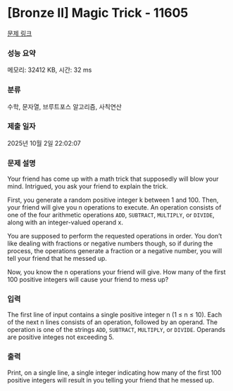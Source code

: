 # [Bronze II] Magic Trick - 11605 

[문제 링크](https://www.acmicpc.net/problem/11605) 

### 성능 요약

메모리: 32412 KB, 시간: 32 ms

### 분류

수학, 문자열, 브루트포스 알고리즘, 사칙연산

### 제출 일자

2025년 10월 2일 22:02:07

### 문제 설명

<p>Your friend has come up with a math trick that supposedly will blow your mind. Intrigued, you ask your friend to explain the trick.</p>

<p>First, you generate a random positive integer k between 1 and 100. Then, your friend will give you n operations to execute. An operation consists of one of the four arithmetic operations <code>ADD</code>, <code>SUBTRACT</code>, <code>MULTIPLY</code>, or <code>DIVIDE</code>, along with an integer-valued operand x.</p>

<p>You are supposed to perform the requested operations in order. You don’t like dealing with fractions or negative numbers though, so if during the process, the operations generate a fraction or a negative number, you will tell your friend that he messed up.</p>

<p>Now, you know the n operations your friend will give. How many of the first 100 positive integers will cause your friend to mess up?</p>

### 입력 

 <p>The first line of input contains a single positive integer n (1 ≤ n ≤ 10). Each of the next n lines consists of an operation, followed by an operand. The operation is one of the strings <code>ADD</code>, <code>SUBTRACT</code>, <code>MULTIPLY</code>, or <code>DIVIDE</code>. Operands are positive integes not exceeding 5.</p>

### 출력 

 <p>Print, on a single line, a single integer indicating how many of the first 100 positive integers will result in you telling your friend that he messed up.</p>

